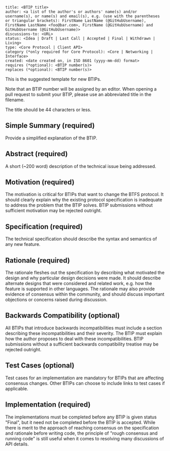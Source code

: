 
```btip: <to be assigned>
title: <BTIP title>
author: <a list of the author's or authors' name(s) and/or username(s), or name(s) and email(s), e.g. (use with the parentheses or triangular brackets): FirstName LastName (@GitHubUsername), FirstName LastName <foo@bar.com>, FirstName (@GitHubUsername) and GitHubUsername (@GitHubUsername)>
discussions-to: <URL>
status: <Idea | Draft | Last Call | Accepted | Final | Withdrawn | Living>
type: <Core Protocol | Client API>
category (*only required for Core Protocol): <Core | Networking | Interface>
created: <date created on, in ISO 8601 (yyyy-mm-dd) format>
requires (*optional): <BTIP number(s)>
replaces (*optional): <BTIP number(s)>
```

This is the suggested template for new BTIPs.

Note that an BTIP number will be assigned by an editor. When opening a pull request to submit your BTIP, please use an abbreviated title in the filename.

The title should be 44 characters or less.

## Simple Summary (required)

Provide a simplified explanation of the BTIP.

## Abstract (required)

A short (~200 word) description of the technical issue being addressed.

## Motivation (required)

The motivation is critical for BTIPs that want to change the BTFS protocol. It should clearly explain why the existing protocol specification is inadequate to address the problem that the BTIP solves. BTIP submissions without sufficient motivation may be rejected outright.

## Specification (required)

The technical specification should describe the syntax and semantics of any new feature. 

## Rationale (required)

The rationale fleshes out the specification by describing what motivated the design and why particular design decisions were made. It should describe alternate designs that were considered and related work, e.g. how the feature is supported in other languages. The rationale may also provide evidence of consensus within the community, and should discuss important objections or concerns raised during discussion.

## Backwards Compatibility (optional)

All BTIPs that introduce backwards incompatibilities must include a section describing these incompatibilities and their severity. The BTIP must explain how the author proposes to deal with these incompatibilities. BTIP submissions without a sufficient backwards compatibility treatise may be rejected outright.

## Test Cases (optional)

Test cases for an implementation are mandatory for BTIPs that are affecting consensus changes. Other BTIPs can choose to include links to test cases if applicable.

## Implementation (required)

The implementations must be completed before any BTIP is given status "Final", but it need not be completed before the BTIP is accepted. While there is merit to the approach of reaching consensus on the specification and rationale before writing code, the principle of "rough consensus and running code" is still useful when it comes to resolving many discussions of API details.
